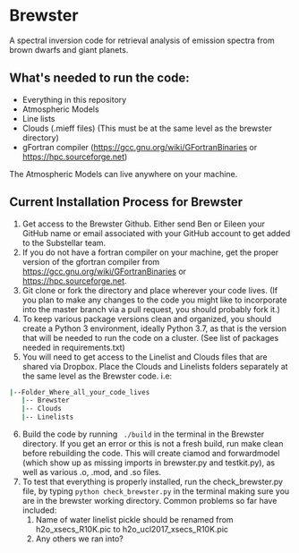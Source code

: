 # Brewster
A spectral inversion code for retrieval analysis of emission spectra from brown dwarfs and giant planets.

## What's needed to run the code:
- Everything in this repository
- Atmospheric Models
- Line lists 
- Clouds (.mieff files) (This must be at the same level as the brewster directory)
- gFortran compiler (https://gcc.gnu.org/wiki/GFortranBinaries or https://hpc.sourceforge.net)
 
 The Atmospheric Models can live anywhere on your machine.

## Current Installation Process for Brewster
1. Get access to the Brewster Github. Either send Ben or Eileen your GitHub name or email associated with your GitHub account to get added to the Substellar team.
2. If you do not have a fortran compiler on your machine, get the proper version of the gfortran compiler from https://gcc.gnu.org/wiki/GFortranBinaries or https://hpc.sourceforge.net.
3. Git clone or fork the directory and place wherever your code lives. (If you plan to make any changes to the code you might like to incorporate into the master branch via a pull request, you should probably fork it.)
4. To keep various package versions clean and organized, you should create a Python 3 environment, ideally Python 3.7, as that is the version that will be needed to run the code on a cluster. (See list of packages needed in requirements.txt)
5. You will need to get access to the Linelist and Clouds files that are shared via Dropbox. Place the Clouds and Linelists folders separately at the same level as the Brewster code. i.e: 
```bash
|--Folder_Where_all_your_code_lives
   |-- Brewster
   |-- Clouds
   |-- Linelists
 ```
6. Build the code by running ``` ./build``` in the terminal in the Brewster directory. If you get an error or this is not a fresh build, run make clean before rebuilding the code. This will create ciamod and forwardmodel (which show up as missing imports in brewster.py and testkit.py), as well as various .o, .mod, and .so files.
7. To test that everything is properly installed, run the check_brewster.py file, by typing ```python check_brewster.py``` in the terminal making sure you are in the brewster working directory.
Common problems so far have included:
    1. Name of water linelist pickle should be renamed from h2o_xsecs_R10K.pic to  h2o_ucl2017_xsecs_R10K.pic
    2. Any others we ran into?
